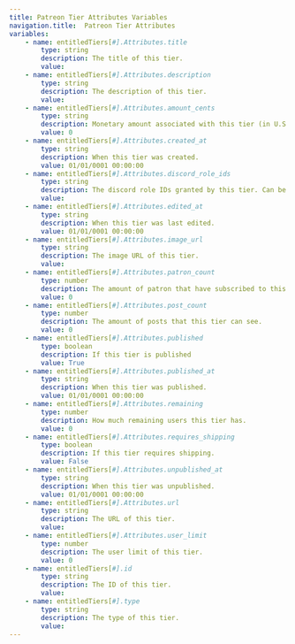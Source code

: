 ```yaml
---
title: Patreon Tier Attributes Variables
navigation.title:  Patreon Tier Attributes
variables:
	- name: entitledTiers[#].Attributes.title
		type: string
		description: The title of this tier.
		value:
	- name: entitledTiers[#].Attributes.description
		type: string
		description: The description of this tier.
		value:
	- name: entitledTiers[#].Attributes.amount_cents
		type: string
		description: Monetary amount associated with this tier (in U.S. cents).
		value: 0
	- name: entitledTiers[#].Attributes.created_at
		type: string
		description: When this tier was created.
		value: 01/01/0001 00:00:00
	- name: entitledTiers[#].Attributes.discord_role_ids
		type: string
		description: The discord role IDs granted by this tier. Can be null.
		value:
	- name: entitledTiers[#].Attributes.edited_at
		type: string
		description: When this tier was last edited.
		value: 01/01/0001 00:00:00
	- name: entitledTiers[#].Attributes.image_url
		type: string
		description: The image URL of this tier.
		value:
	- name: entitledTiers[#].Attributes.patron_count
		type: number
		description: The amount of patron that have subscribed to this tier.
		value: 0
	- name: entitledTiers[#].Attributes.post_count
		type: number
		description: The amount of posts that this tier can see.
		value: 0
	- name: entitledTiers[#].Attributes.published
		type: boolean
		description: If this tier is published
		value: True
	- name: entitledTiers[#].Attributes.published_at
		type: string
		description: When this tier was published.
		value: 01/01/0001 00:00:00
	- name: entitledTiers[#].Attributes.remaining
		type: number
		description: How much remaining users this tier has.
		value: 0
	- name: entitledTiers[#].Attributes.requires_shipping
		type: boolean
		description: If this tier requires shipping.
		value: False
	- name: entitledTiers[#].Attributes.unpublished_at
		type: string
		description: When this tier was unpublished.
		value: 01/01/0001 00:00:00
	- name: entitledTiers[#].Attributes.url
		type: string
		description: The URL of this tier.
		value:
	- name: entitledTiers[#].Attributes.user_limit
		type: number
		description: The user limit of this tier.
		value: 0
	- name: entitledTiers[#].id
		type: string
		description: The ID of this tier.
		value:
	- name: entitledTiers[#].type
		type: string
		description: The type of this tier.
		value:
---
```

